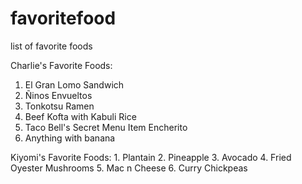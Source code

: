 # favoritefood
list of favorite foods

Charlie's Favorite Foods:
1. El Gran Lomo Sandwich
2. Ñinos Envueltos
3. Tonkotsu Ramen
4. Beef Kofta with Kabuli Rice
5. Taco Bell's Secret Menu Item Encherito
6. Anything with banana

Kiyomi's Favorite Foods: 1. Plantain 
                         2. Pineapple
                         3. Avocado
                         4. Fried Oyester Mushrooms
                         5. Mac n Cheese
                         6. Curry Chickpeas


